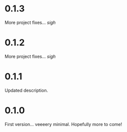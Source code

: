 # 0.1.3
More project fixes... *sigh*

# 0.1.2
More project fixes... *sigh*

# 0.1.1
Updated description.

# 0.1.0
First version... veeeery minimal. Hopefully more to come!
